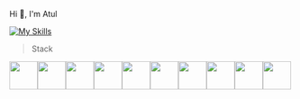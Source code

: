 Hi 👋, I'm Atul

<!-- <h1>Stack</h1>
<ul>
<li>Next.js</li>
<li>TypeScript</li>
<li>Reactjs</li>
<li>React Native</li>
<li>Redux toolkit</li>
<li>Nodejs</li>
<li>Firebase</li>
<li>MongoDB</li>
<li>GraphQL</li>
<li>TailwindCSS</li>
<li>rxjs</li>
</ul>  -->
 
[![My Skills](https://skillicons.dev/icons?i=js,html,css,wasm)](https://skillicons.dev)
> Stack

<div style="display:flex;">
<img style="width:50px;" src="https://cdn.jsdelivr.net/gh/devicons/devicon/icons/graphql/graphql-plain.svg" />
<img style="width:50px;" src="https://cdn.jsdelivr.net/gh/devicons/devicon/icons/nestjs/nestjs-plain-wordmark.svg" />
<img style="width:50px;" src="https://cdn.jsdelivr.net/gh/devicons/devicon/icons/redux/redux-original.svg" />
<img style="width:50px;" src="https://cdn.jsdelivr.net/gh/devicons/devicon/icons/typescript/typescript-original.svg" />
<img style="width:50px;" src="https://cdn.jsdelivr.net/gh/devicons/devicon/icons/firebase/firebase-plain-wordmark.svg" />
<img style="width:50px;" src="https://cdn.jsdelivr.net/gh/devicons/devicon/icons/nodejs/nodejs-original.svg" />
<img style="width:50px;" src="https://cdn.jsdelivr.net/gh/devicons/devicon/icons/nextjs/nextjs-original-wordmark.svg" />
<img style="width:50px;" src="https://cdn.jsdelivr.net/gh/devicons/devicon/icons/mongodb/mongodb-original-wordmark.svg" />
<img style="width:50px;" src="https://cdn.jsdelivr.net/gh/devicons/devicon/icons/html5/html5-original.svg" />
<img style="width:50px;" src="https://cdn.jsdelivr.net/gh/devicons/devicon/icons/css3/css3-original.svg" />
</div>

<!--  <div style="display:flex;">
<a href="https://medium.com/@atul15r"><img src="https://cdn.freebiesupply.com/images/large/2x/medium-icon-white-on-black.png" width="45px" height="33px"/>
 </div> -->


